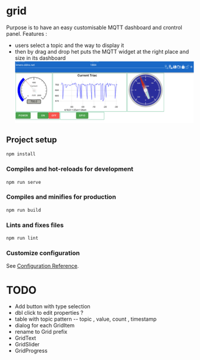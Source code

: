 # grid
Purpose is to have an easy customisable MQTT dashboard and crontrol panel.
Features :
- users select a topic and the way to display it
- then by drag and drop het puts the MQTT widget at the right place and size in its dashboard
![Alt text](doc/mqttControl.png?raw=true "Example-base")

## Project setup
```
npm install
```

### Compiles and hot-reloads for development
```
npm run serve
```

### Compiles and minifies for production
```
npm run build
```

### Lints and fixes files
```
npm run lint
```

### Customize configuration
See [Configuration Reference](https://cli.vuejs.org/config/).
# TODO
- Add button with type selection 
- dbl click to edit properties ? 
- table with topic pattern  -- topic , value, count , timestamp
- dialog for each GridItem
- rename to Grid prefix
- GridText
- GridSlider
- GridProgress


